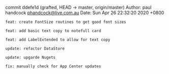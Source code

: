 commit ddefe1d (grafted, HEAD -> master, origin/master)
Author: paul handcock <phandcock@live.com.au>
Date:   Sun Apr 26 22:32:20 2020 +0800

    feat: create FontSize routines to get good font sizes
    
    feat: add basic text copy to notefull card
    
    feat: add LabelExtended to allow for text copy
    
    update: refactor DataStore
    
    update: upgarde Nugets
    
    fix: manually check for App Center updates
